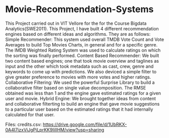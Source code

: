 # Movie-Recommendation-Systems
This Project carried out  in VIT Vellore for the for the Course Bigdata Analytics(SWE2011).
This Project, I have built 4 different recommendation engines based on different ideas and algorithms. 
They are as follows:
Simple Recommender: This system used overall TMDB Vote Count and Vote Averages to build Top Movies Charts, in general and for a specific genre. The IMDB Weighted Rating System was used to calculate ratings on which the sorting was finally performed.
Content Based Recommender: We built two content based engines; one that took movie overview and taglines as input and the other which took metadata such as cast, crew, genre and keywords to come up with predictions. We also deviced a simple filter to give greater preference to movies with more votes and higher ratings.
Collaborative Filtering: We used the powerful Surprise Library to build a collaborative filter based on single value decomposition. The RMSE obtained was less than 1 and the engine gave estimated ratings for a given user and movie.
Hybrid Engine: We brought together ideas from content and collaborative filterting to build an engine that gave movie suggestions to a particular user based on the estimated ratings that it had internally calculated for that user.

Files:
credits.csv: https://drive.google.com/file/d/1UbRKX-0A4I7izxViJgPjLprKK9IilIHM/view?usp=sharing
